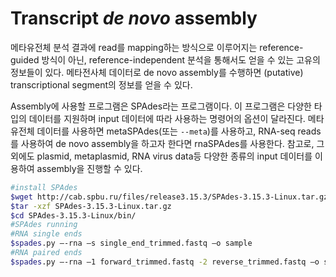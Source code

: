 # Transcript _de novo_ assembly

메타유전체 분석 결과에 read를 mapping하는 방식으로 이루어지는 reference-guided 방식이 아닌, reference-independent 분석을 통해서도 얻을 수 있는 고유의 정보들이 있다.
메타전사체 데이터로 de novo assembly를 수행하면 (putative) transcriptional segment의 정보를 얻을 수 있다.

Assembly에 사용할 프로그램은 SPAdes라는 프로그램이다.
이 프로그램은 다양한 타입의 데이터를 지원하며 input 데이터에 따라 사용하는 명령어의 옵션이 달라진다. 메타유전체 데이터를 사용하면 metaSPAdes(또는 `--meta`)를 사용하고, RNA-seq reads를 사용하여 de novo assembly을 하고자 한다면 rnaSPAdes를 사용한다.
참고로, 그 외에도 plasmid, metaplasmid, RNA virus data등 다양한 종류의 input 데이터를 이용하여 assembly을 진행할 수 있다. 


```bash
#install SPAdes
$wget http://cab.spbu.ru/files/release3.15.3/SPAdes-3.15.3-Linux.tar.gz
$tar -xzf SPAdes-3.15.3-Linux.tar.gz
$cd SPAdes-3.15.3-Linux/bin/
#SPAdes running
#RNA single ends
$spades.py –-rna –s single_end_trimmed.fastq –o sample
#RNA paired ends
$spades.py –-rna –1 forward_trimmed.fastq -2 reverse_trimmed.fastq –o sample
```
